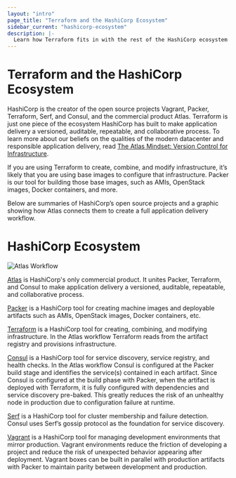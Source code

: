 ```yaml
---
layout: "intro"
page_title: "Terraform and the HashiCorp Ecosystem"
sidebar_current: "hashicorp-ecosystem"
description: |-
  Learn how Terraform fits in with the rest of the HashiCorp ecosystem of tools
---
```


# Terraform and the HashiCorp Ecosystem

HashiCorp is the creator of the open source projects Vagrant, Packer, Terraform, Serf, and Consul, and the commercial product Atlas. Terraform is just one piece of the ecosystem HashiCorp has built to make application delivery a versioned, auditable, repeatable, and collaborative process. To learn more about our beliefs on the qualities of the modern datacenter and responsible application delivery, read [The Atlas Mindset: Version Control for Infrastructure](https://hashicorp.com/blog/atlas-mindset.html/?utm_source=terraform&utm_campaign=HashicorpEcosystem).

If you are using Terraform to create, combine, and modify infrastructure, it’s likely that you are using base images to configure that infrastructure. Packer is our tool for building those base images, such as AMIs, OpenStack images, Docker containers, and more.

Below are summaries of HashiCorp’s open source projects and a graphic showing how Atlas connects them to create a full application delivery workflow. 

# HashiCorp Ecosystem
![Atlas Workflow](docs/atlas-workflow.png)

[Atlas](https://atlas.hashicorp.com) is HashiCorp's only commercial product. It unites Packer, Terraform, and Consul to make application delivery a versioned, auditable, repeatable, and collaborative process.

[Packer](https://packer.io) is a HashiCorp tool for creating machine images and deployable artifacts such as AMIs, OpenStack images, Docker containers, etc. 

[Terraform](https://terraform.io) is a HashiCorp tool for creating, combining, and modifying infrastructure. In the Atlas workflow Terraform reads from the artifact registry and provisions infrastructure. 

[Consul](https://consul.io) is a HashiCorp tool for service discovery, service registry, and health checks. In the Atlas workflow Consul is configured at the Packer build stage and identifies the service(s) contained in each artifact. Since Consul is configured at the build phase with Packer, when the artifact is deployed with Terraform, it is fully configured with dependencies and service discovery pre-baked. This greatly reduces the risk of an unhealthy node in production due to configuration failure at runtime.

[Serf](https://serfdom.io) is a HashiCorp tool for cluster membership and failure detection. Consul uses Serf’s gossip protocol as the foundation for service discovery.

[Vagrant](https://www.vagrantup.com) is a HashiCorp tool for managing development environments that mirror production. Vagrant environments reduce the friction of developing a project and reduce the risk of unexpected behavior appearing after deployment. Vagrant boxes can be built in parallel with production artifacts with Packer to maintain parity between development and production.
